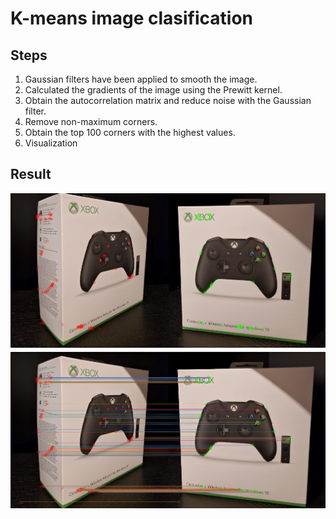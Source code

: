 # K-means image clasification

## Steps
1. Gaussian filters have been applied to smooth the image.
2. Calculated the gradients of the image using the Prewitt kernel.
3. Obtain the autocorrelation matrix and reduce noise with the Gaussian filter.
4. Remove non-maximum corners.
5. Obtain the top 100 corners with the highest values.
6. Visualization

## Result
<div align="center">
<img src="correlation.png">
</div>
